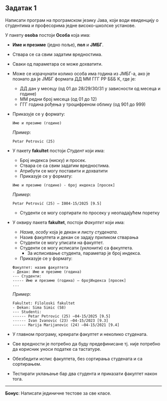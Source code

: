 ## Задатак 1
Написати програм на програмском језику Јава, који води евиденцију о студентима и професорима једне високо-школске установе.

У пакету **osoba** постоји **Особа** која има:
* **Име и презиме** (једно поље), **пол** и **ЈМБГ**.
* Ствара се са свим задатим вредностима.
* Сваки од параметара се може дохватити.
* Може се израчунати колико особа има година из ЈМБГ-а, ако је познато да је ЈМБГ формата ДД ММ ГГГ РР БББ К, где је:
  * ДД дан у месецу (од 01 до 28/29/30/31 у зависности од месеца и године)
  * ММ редни број месеца (од 01 до 12)
  * ГГГ година рођења у троцифреном облику (од 901 до 999)
* Приказује се у формату:
  ```
  Име и презиме (године)
  ```
  *Пример*:
  ```
  Petar Petrovic (25)
  ```

* У пакету **fakultet** постоји *Студент* који има:
  * Број индекса (ниску) и просек.
  * Ствара се са свим задатим вредностима.
  * Атрибути се могу поставити и дохватити
  * Приказује се у формату:
  ```
  Име и презиме (године) - број индекса [просек]
  ```
  *Пример*:
  ```
  Petar Petrović (25) – I004-15/2025 [9.5]
  ```
  * Студенти се могу сортирати по просеку у неопадајућем поретку

* У оквиру пакета **fakultet**, постоји *Факултет* који има:
  * *Назив*, *особу* која је декан и листу *студената*.
  * Назив факултета и декан се задају приликом стварања
  * Студенти се могу уписати на факултет.
  * Студенти се могу исписати (уклонити) са факултета.
    * За исписивање студента, параметар је број индекса.
  * Приказује се у формату:
  ```aiignore
  Факултет: назив факултета
  - Декан: Име и презиме (година)
  --- Студенти:
  ----- Име и презиме (година) – бројИндекса [просек]
  ...
  ```
  *Пример*:
  ```
  Fakultet: Filoloski fakultet
  - Dekan: Sima Simic (58)
  --- Studenti:
  ------ Petar Petrovic (25) –04-15/2025 [9.5]
  ------ Ivan Ivanovic (23) –04-15/2023 [9.3]
  ------ Marija Marijanovic (24) –04-15/2021 [9.4]
  ```
  
* У главном програму, креирати факултет и неколико студената. 
* Све вредности је потребно да буду предефинисане тј. није потребно да корисник уноси податке са тастатуре. 
* Обезбедити испис факултета, без сортирања студената и са сортирањем.
* Тестирати уклањање бар два студента и приказати факултет након тога.

---
**Бонус**: Написати јединичне тестове за све класе.
